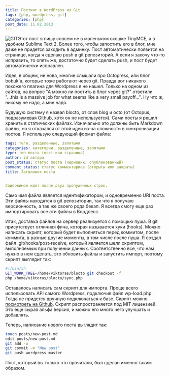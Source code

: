```yaml
---
title: Постинг в WordPress из Git
tags: [php, wordpress, git]
categories: [php]
post_date: 11.02.2013
---
```


<img class="oppic" src="http://www.charnad.com/blog/wp-content/uploads/pictures/logos/git.png" alt="GIT" />Этот пост я пишу совсем не в маленьком окошке TinyMCE, а в удобном Sublime Text 2. Более того, чтобы запостить его в блог, мне даже не придется заходить в админку. Пост автоматически появится на странице, когда я сделаю push в git репозиторий. А если я захочу что-то исправить, то опять же, достаточно будет сделать push, и пост будет автоматически исправлен.

Идея, в общем, не нова, многие слышали про Octopress, или блог bobuk'а, которые тоже работают через git. Правда вот никакого похожего плагина для Wordpress я не нашел. Только на одном из сайтов, на вопрос "А можно ли постить в блог через git?" ответили "...this is a massive job for what seems like a very small payoff...". Ну что ж, никому не надо, а мне надо.<!--more-->

Будущую систему я назвал blocto, от слов blog и octo (от Octopus, подразумевая Github, хотя он не используется). Сами посты я решил хранить в статических файлах. Изначально это должны быть Markdown файлы, но я отказался от этой идеи из-за сложности в синхронизации постов. Я использую следующий формат файла:
```yaml
tags: теги, разделенные, запятыми
categories: категории, разделенные, запятыми
type: тип поста (пост или страница)
author: id автора
post_status: статус поста (черновик, опубликованный)
comment_status: статус комментариев (открыты или закрыты)
title: Заголовок поста

	
Содержимое идет после двух пропущенных строк.
```
Само имя файла является идентификатором, и одновременно URI поста. Эти файлы находятся в git репозитории, так что я получаю версионность, а так же своего рода бекап. Я всегда смогу еще раз импортировать все эти файлы в Вордпесс. 

Итак, доставка файлов на сервер реализуется с помощью пуша. В git присутствует отличная фича, которая называется хуки (hooks). Можно написать скрипт, который будет выполняться перед коммитом, после коммита, в разные другие моменты, в том числе после пуша. Я создал файл .git/hooks/post-receive, который является шелл скриптом, выполняемым при получении данных. Соответственно все, что нам нужно в нем сделать, это обновить файлы и запустить импорт, поэтому скрипт выглядит так:
```bash
#!/bin/sh
GIT_WORK_TREE=/home/viktoras/blocto git checkout -f
php /home/viktoras/blocto/sync.php
```

Оставалось написать сам скрипт для импорта. Проще всего использовать API самого Wordpress, подключив файл wp-load.php. Тогда не придется вручную подключаться к базе. Скрипт можно <a href="https://gist.github.com/charnad/4974262">посмотреть на Github</a>. Скрипт распространяется под MIT лицензией. Это еще сырая альфа версия, и можно его много чего улучшать и добавлять.

Теперь, написание нового поста выглядит так:
```bash
touch posts/new-post.md
edit posts/new-post.md
git add -u
git commit -m "New post"
git push wordpress master
```
Пост, который вы только что прочитали, был сделан именно таким образом.